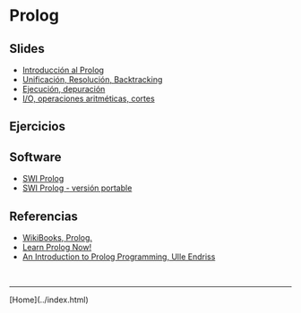 # Prolog

## Slides

- [Introducción al Prolog](../slides/04.1-Prolog-Intro.pdf)  
- [Unificación, Resolución, Backtracking](../slides/04.2-Prolog-UnificacionResolucion.pdf)  
- [Ejecución, depuración](../slides/04.3-Prolog-EjecucionDepuracion.pdf)  
- [I/O, operaciones aritméticas, cortes](../slides/04.4-IO-Aritmetica-Neg-Cortes.pdf)  

<!--
- [Estructuras, recursividad, listas](../slides/04.6-Prolog-EstructurasRecursividadListas.pdf)  
- [Sinopsis](../slides/04.5-PrologSinopsis.pdf)  
-->


## Ejercicios


## Software

- [SWI Prolog](http://www.swi-prolog.org/)  
- [SWI Prolog - versión portable](https://portableapps.com/apps/development/swi-prolog_portable)  


## Referencias

- [WikiBooks, Prolog.](https://en.wikibooks.org/wiki/Prolog)  
- [Learn Prolog Now!](http://www.learnprolognow.org/lpnpage.php?pageid=online)  
- [An Introduction to Prolog Programming, Ulle Endriss](https://staff.science.uva.nl/u.endriss/teaching/pss/prolog.pdf)  


<BR>
<HR>
[Home](../index.html)
<BR>

